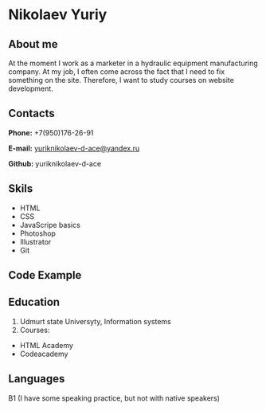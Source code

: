 # Nikolaev Yuriy

## About me

At the moment I work as a marketer in a hydraulic equipment manufacturing company. At my job, I often come across the fact that I need to fix something on the site. Therefore, I want to study courses on website development.

## Contacts

**Phone:** +7(950)176-26-91

**E-mail:** yuriknikolaev-d-ace@yandex.ru

**Github:** yuriknikolaev-d-ace

## Skils

* HTML
* CSS
* JavaScripe basics
* Photoshop
* Illustrator
* Git

## Code Example

## Education

1. Udmurt state Universyty, Information systems
2. Courses:
  + HTML Academy
  + Codeacademy

## Languages 

B1 (I have some speaking practice, but not with native speakers)
